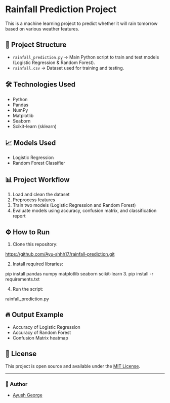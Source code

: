 # Rainfall Prediction Project

This is a machine learning project to predict whether it will rain tomorrow based on various weather features.

## 📂 Project Structure
- `rainfall_prediction.py` → Main Python script to train and test models (Logistic Regression & Random Forest).
- `rainfall.csv` → Dataset used for training and testing.

## 🛠️ Technologies Used
- Python
- Pandas
- NumPy
- Matplotlib
- Seaborn
- Scikit-learn (sklearn)

## 📈 Models Used
- Logistic Regression
- Random Forest Classifier

## 📊 Project Workflow
1. Load and clean the dataset
2. Preprocess features
3. Train two models (Logistic Regression and Random Forest)
4. Evaluate models using accuracy, confusion matrix, and classification report

## ⚙️ How to Run
1. Clone this repository:

https://github.com/Ayu-shhh17/rainfall-prediction.git


2. Install required libraries:

pip install pandas
            numpy 
            matplotlib
            seaborn
            scikit-learn
3. pip install -r requirements.txt

4. Run the script:

rainfall_prediction.py


## 🔥 Output Example

- Accuracy of Logistic Regression
- Accuracy of Random Forest
- Confusion Matrix heatmap

## 📜 License

This project is open source and available under the [MIT License](LICENSE).

---

### 🚀 Author

- [Ayush George ](https://github.com/Ayu-shhh17)
